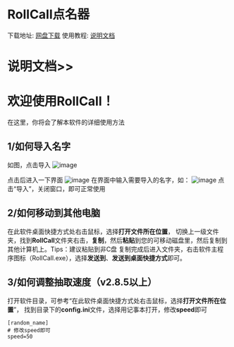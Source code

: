 # RollCall点名器
下载地址:
[网盘下载](https://www.123pan.com/s/K9i0Vv-JiSgH.html)
使用教程:
[说明文档](https://www.cnblogs.com/bzjvip/articles/17737963.html)

# 说明文档>>

# 欢迎使用RollCall！
在这里，你将会了解本软件的详细使用方法

## 1/如何导入名字
如图，点击导入
![image](https://img2023.cnblogs.com/blog/3081121/202309/3081121-20230930164955407-330257671.png)

点击后进入一下界面
![image](https://img2023.cnblogs.com/blog/3081121/202309/3081121-20230930165209804-1201704183.png)
在界面中输入需要导入的名字，如：
![image](https://img2023.cnblogs.com/blog/3081121/202309/3081121-20230930165353329-1933156356.png)
点击“导入”，关闭窗口，即可正常使用

## 2/如何移动到其他电脑
在此软件桌面快捷方式处右击鼠标，选择**打开文件所在位置**，
切换上一级文件夹，找到**RollCall**文件夹右击，**复制**，然后**粘贴**到您的可移动磁盘里，然后复制到其他计算机上。Tips：建议粘贴到非C盘
复制完成后进入文件夹，右击软件主程序图标（RollCall.exe），选择**发送到**、**发送到桌面快捷方式**即可。

## 3/如何调整抽取速度（v2.8.5以上）
打开软件目录，可参考“在此软件桌面快捷方式处右击鼠标，选择**打开文件所在位置**”，
找到目录下的**config.ini**文件，选择用记事本打开，修改**speed**即可

```
[random_name]
# 修改speed即可
speed=50
```